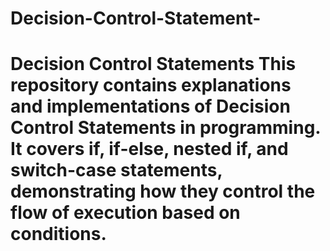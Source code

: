 # Decision-Control-Statement-
# Decision Control Statements   This repository contains explanations and implementations of **Decision Control Statements** in programming. It covers **if, if-else, nested if, and switch-case statements**, demonstrating how they control the flow of execution based on conditions. 
